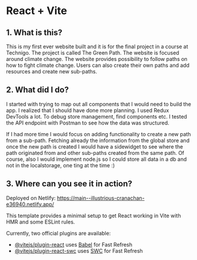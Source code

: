 # React + Vite


## 1. What is this?

This is my first ever website built and it is for the final project in a course at Technigo. The project is called The Green Path. The website is focused around climate change. The website provides possibility to follow paths on how to fight climate change. Users can also create their own paths and add resources and create new sub-paths.

## 2. What did I do?

I started with trying to map out all components that I would need to build the app. I realized that I should have done more planning. I used Redux DevTools a lot. To debug store management, find components etc. I tested the API endpoint with Postman to see how the data was structured.

If I had more time I would focus on adding functionality to create a new path from a sub-path. Fetching already the information from the global store and once the new path is created I would have a sidewidget to see where the path originated from and other sub-paths created from the same path. Of course, also I would implement node.js so I could store all data in a db and not in the localstorage, one ting at the time :)

## 3. Where can you see it in action?

Deployed on Netlify: https://main--illustrious-cranachan-e36940.netlify.app/ 


This template provides a minimal setup to get React working in Vite with HMR and some ESLint rules.

Currently, two official plugins are available:

- [@vitejs/plugin-react](https://github.com/vitejs/vite-plugin-react/blob/main/packages/plugin-react/README.md) uses [Babel](https://babeljs.io/) for Fast Refresh
- [@vitejs/plugin-react-swc](https://github.com/vitejs/vite-plugin-react-swc) uses [SWC](https://swc.rs/) for Fast Refresh
